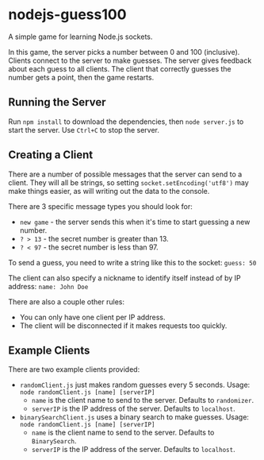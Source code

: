 # nodejs-guess100

A simple game for learning Node.js sockets.

In this game, the server picks a number between 0 and 100 (inclusive).
Clients connect to the server to make guesses.
The server gives feedback about each guess to all clients.
The client that correctly guesses the number gets a point, then the game restarts.


## Running the Server

Run `npm install` to download the dependencies,
then `node server.js` to start the server.
Use `Ctrl+C` to stop the server.


## Creating a Client

There are a number of possible messages that the server can send to a client.
They will all be strings, so setting `socket.setEncoding('utf8')`
may make things easier, as will writing out the data to the console.

There are 3 specific message types you should look for:

* `new game` - the server sends this when it's time to start guessing a new number.
* `? > 13` - the secret number is greater than 13.
* `? < 97` - the secret number is less than 97.

To send a guess, you need to write a string like this to the socket: `guess: 50`

The client can also specify a nickname to identify itself instead
of by IP address: `name: John Doe`

There are also a couple other rules:

* You can only have one client per IP address.
* The client will be disconnected if it makes requests too quickly.


## Example Clients

There are two example clients provided:

* `randomClient.js` just makes random guesses every 5 seconds.
    Usage: `node randomClient.js [name] [serverIP]`
    * `name` is the client name to send to the server. Defaults to `randomizer`.
    * `serverIP` is the IP address of the server. Defaults to `localhost`.
* `binarySearchClient.js` uses a binary search to make guesses.
    Usage: `node randomClient.js [name] [serverIP]`
    * `name` is the client name to send to the server. Defaults to `BinarySearch`.
    * `serverIP` is the IP address of the server. Defaults to `localhost`.
